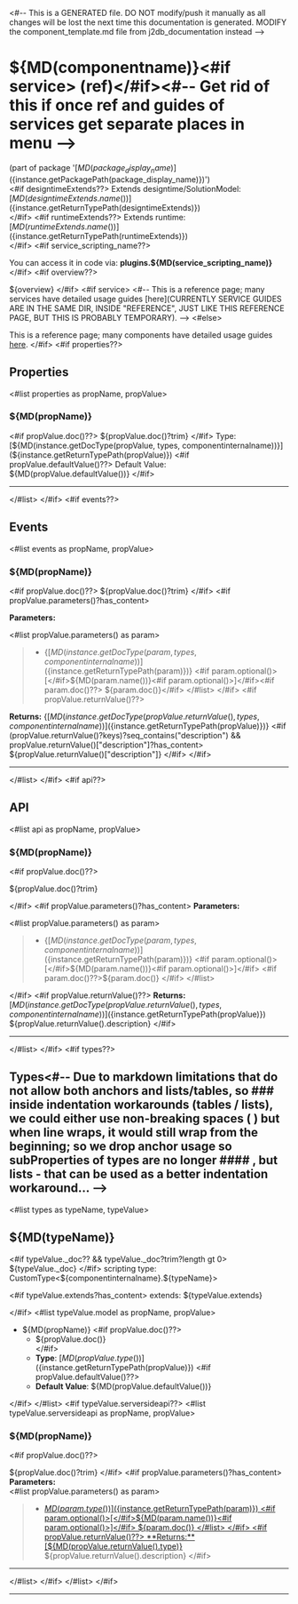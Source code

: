 <#-- This is a GENERATED file. DO NOT modify/push it manually as all changes will be lost the next time this documentation is generated. MODIFY the component_template.md file from j2db_documentation instead -->
# ${MD(componentname)}<#if service> (ref)</#if><#-- Get rid of this if once ref and guides of services get separate places in menu -->

(part of package '[${MD(package_display_name)}](${instance.getPackagePath(package_display_name)})')  
<#if designtimeExtends??>
Extends designtime/SolutionModel: [${MD(designtimeExtends.name())}](${instance.getReturnTypePath(designtimeExtends)})  
</#if>
<#if runtimeExtends??>
Extends runtime: [${MD(runtimeExtends.name())}](${instance.getReturnTypePath(runtimeExtends)})  
</#if>
<#if service_scripting_name??>

You can access it in code via: **plugins\.${MD(service_scripting_name)}**  
</#if>
<#if overview??>

${overview}
</#if>
<#if service>
<#-- This is a reference page; many services have detailed usage guides [here](CURRENTLY SERVICE GUIDES ARE IN THE SAME DIR, INSIDE "REFERENCE", JUST LIKE THIS REFERENCE PAGE, BUT THIS IS PROBABLY TEMPORARY). -->
<#else>

This is a reference page; many components have detailed usage guides [here](https://docs.servoy.com/guides/develop/application-design/ui-components)\.
</#if>
<#if properties??>

## Properties

<#list properties as propName, propValue>
### ${MD(propName)}
<#if propValue.doc()??>
${propValue.doc()?trim}
</#if>
Type: [${MD(instance.getDocType(propValue, types, componentinternalname))}](${instance.getReturnTypePath(propValue)})
<#if propValue.defaultValue()??> 
Default Value: ${MD(propValue.defaultValue())}
</#if>
***

</#list>
</#if>
<#if events??>
## Events

<#list events as propName, propValue>
### ${MD(propName)}

<#if propValue.doc()??>
${propValue.doc()?trim}
</#if>
<#if propValue.parameters()?has_content>

**Parameters:**

<#list propValue.parameters() as param> 
> - {[${MD(instance.getDocType(param, types, componentinternalname))}](${instance.getReturnTypePath(param)})} <#if param.optional()>[</#if>${MD(param.name())}<#if param.optional()>]</#if><#if param.doc()??> ${param.doc()}</#if>
</#list>
</#if>
<#if propValue.returnValue()??>

**Returns:** {[${MD(instance.getDocType(propValue.returnValue(), types, componentinternalname))}](${instance.getReturnTypePath(propValue)})}
<#if (propValue.returnValue()?keys)?seq_contains("description") && propValue.returnValue()["description"]?has_content>
${propValue.returnValue()["description"]}
</#if>
</#if>
***

</#list>
</#if>
<#if api??>
## API

<#list api as propName, propValue>
### ${MD(propName)}
<#if propValue.doc()??>

${propValue.doc()?trim}

</#if>
<#if propValue.parameters()?has_content>
**Parameters:**

<#list propValue.parameters() as param> 
> - {[${MD(instance.getDocType(param, types, componentinternalname))}](${instance.getReturnTypePath(param)})} <#if param.optional()>[</#if>${MD(param.name())}<#if param.optional()>]</#if> <#if param.doc()??>${param.doc()}
</#if>
</#list>

</#if>
<#if propValue.returnValue()??>
**Returns:** [${MD(instance.getDocType(propValue.returnValue(), types, componentinternalname))}](${instance.getReturnTypePath(propValue)}) ${propValue.returnValue().description} 
</#if>
***

 </#list>
</#if>
<#if types??>

## Types<#-- Due to markdown limitations that do not allow both anchors and lists/tables, so ### inside indentation workarounds (tables / lists), we could either use non-breaking spaces (&#160;) but when line wraps, it would still wrap from the beginning; so we drop anchor usage so subProperties of types are no longer #### , but lists - that can be used as a better indentation workaround... -->

<#list types as typeName, typeValue>
## ${MD(typeName)} 
  <#if typeValue._doc?? && typeValue._doc?trim?length gt 0>
  ${typeValue._doc}
  </#if>
  scripting type: CustomType<${componentinternalname}.${typeName}>

<#if typeValue.extends?has_content>
  extends: ${typeValue.extends}
 
</#if>
<#list typeValue.model as propName, propValue>
 - ${MD(propName)}
<#if propValue.doc()??>
     - ${propValue.doc()}  
</#if>
     - **Type**: [${MD(propValue.type())}](${instance.getReturnTypePath(propValue)})
<#if propValue.defaultValue()??>
     - **Default Value**: ${MD(propValue.defaultValue())}
     
</#if>
</#list>
<#if typeValue.serversideapi??>
<#list typeValue.serversideapi as propName, propValue>
### ${MD(propName)}
<#if propValue.doc()??>

${propValue.doc()?trim}
</#if>
<#if propValue.parameters()?has_content>
**Parameters:**  
<#list propValue.parameters() as param> 
> - [${MD(param.type())}](${instance.getReturnTypePath(param)}) <#if param.optional()>[</#if>${MD(param.name())}<#if param.optional()>]</#if>  ${param.doc()}  
</#list>
</#if>
<#if propValue.returnValue()??>
**Returns:** [${MD(propValue.returnValue().type)}](${instance.getReturnTypePath(propValue)}) ${propValue.returnValue().description} 
</#if>
***
 </#list>
 </#if>
</#list>
</#if>

---
